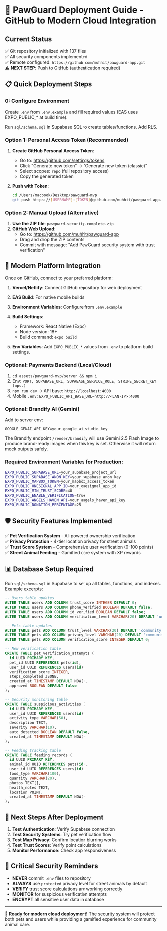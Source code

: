 # 🚀 PawGuard Deployment Guide - GitHub to Modern Cloud Integration

## Current Status
✅ Git repository initialized with 137 files  
✅ All security components implemented  
✅ Remote configured: `https://github.com/muhhit/pawguard-app.git`  
⚠️ **NEXT STEP**: Push to GitHub (authentication required)

## 📋 Quick Deployment Steps

### 0: Configure Environment

Create `.env` from `.env.example` and fill required values (EAS uses EXPO_PUBLIC_* at build time).

Run `sql/schema.sql` in Supabase SQL to create tables/functions. Add RLS.

### Option 1: Personal Access Token (Recommended)

1. **Create GitHub Personal Access Token**:
   - Go to: https://github.com/settings/tokens
   - Click "Generate new token" → "Generate new token (classic)"
   - Select scopes: `repo` (full repository access)
   - Copy the generated token

2. **Push with Token**:
   ```bash
   cd /Users/macbook/Desktop/pawguard-mvp
   git push https://[USERNAME]:[TOKEN]@github.com/muhhit/pawguard-app.git main
   ```

### Option 2: Manual Upload (Alternative)

1. **Use the ZIP file**: `pawguard-security-complete.zip`
2. **GitHub Web Upload**:
   - Go to: https://github.com/muhhit/pawguard-app
   - Drag and drop the ZIP contents
   - Commit with message: "Add PawGuard security system with trust verification"

## 🔧 Modern Platform Integration

Once on GitHub, connect to your preferred platform:

1. **Vercel/Netlify**: Connect GitHub repository for web deployment
2. **EAS Build**: For native mobile builds
3. **Environment Variables**: Configure from `.env.example`
4. **Build Settings**: 
   - Framework: React Native (Expo)
   - Node version: 18+
   - Build command: `expo build`

5. **Env Variables**: Add `EXPO_PUBLIC_*` values from `.env` to platform build settings.

### Optional: Payments Backend (Local/Cloud)

1. `cd assets/pawguard-mvp/server && npm i`
2. Env: `PORT, SUPABASE_URL, SUPABASE_SERVICE_ROLE, STRIPE_SECRET_KEY (ops.)`
3. `npm run dev` → API base: `http://localhost:4000`
4. Mobile `.env`: `EXPO_PUBLIC_API_BASE_URL=http://<LAN-IP>:4000`

### Optional: Brandify AI (Gemini)

Add to server env:

```
GOOGLE_GENAI_API_KEY=your_google_ai_studio_key
```

The Brandify endpoint `/render/brandify` will use Gemini 2.5 Flash Image to produce brand-ready images when this key is set. Otherwise it will return mock outputs safely.

### Required Environment Variables for Production:
```bash
EXPO_PUBLIC_SUPABASE_URL=your_supabase_project_url
EXPO_PUBLIC_SUPABASE_ANON_KEY=your_supabase_anon_key
EXPO_PUBLIC_MAPBOX_TOKEN=your_mapbox_access_token
EXPO_PUBLIC_ONESIGNAL_APP_ID=your_onesignal_app_id
EXPO_PUBLIC_MIN_TRUST_SCORE=40
EXPO_PUBLIC_ENABLE_VERIFICATION=true
EXPO_PUBLIC_ANGELS_HAVEN_API=your_angels_haven_api_key
EXPO_PUBLIC_DONATION_PERCENTAGE=25
```

## 🛡️ Security Features Implemented

✅ **Pet Verification System** - AI-powered ownership verification  
✅ **Privacy Protection** - 4-tier location privacy for street animals  
✅ **Trust Score System** - Comprehensive user verification (0-100 points)  
✅ **Street Animal Feeding** - Gamified care system with XP rewards  

## 📊 Database Setup Required

Run `sql/schema.sql` in Supabase to set up all tables, functions, and indexes. Example excerpts:

```sql
-- Users table updates
ALTER TABLE users ADD COLUMN trust_score INTEGER DEFAULT 0;
ALTER TABLE users ADD COLUMN phone_verified BOOLEAN DEFAULT false;
ALTER TABLE users ADD COLUMN id_verified BOOLEAN DEFAULT false;
ALTER TABLE users ADD COLUMN verification_level VARCHAR(20) DEFAULT 'unverified';

-- Pets table updates  
ALTER TABLE pets ADD COLUMN trust_level VARCHAR(20) DEFAULT 'community';
ALTER TABLE pets ADD COLUMN privacy_level VARCHAR(20) DEFAULT 'community';
ALTER TABLE pets ADD COLUMN verification_score INTEGER DEFAULT 0;

-- New verification table
CREATE TABLE pet_verification_attempts (
  id UUID PRIMARY KEY,
  pet_id UUID REFERENCES pets(id),
  user_id UUID REFERENCES users(id),
  verification_score INTEGER,
  steps_completed JSONB,
  created_at TIMESTAMP DEFAULT NOW(),
  approved BOOLEAN DEFAULT false
);

-- Security monitoring table
CREATE TABLE suspicious_activities (
  id UUID PRIMARY KEY,
  user_id UUID REFERENCES users(id),
  activity_type VARCHAR(50),
  description TEXT,
  severity VARCHAR(10),
  auto_detected BOOLEAN DEFAULT false,
  created_at TIMESTAMP DEFAULT NOW()
);

-- Feeding tracking table
CREATE TABLE feeding_records (
  id UUID PRIMARY KEY,
  animal_id UUID REFERENCES pets(id),
  user_id UUID REFERENCES users(id),
  food_type VARCHAR(100),
  quantity VARCHAR(20),
  photos TEXT[],
  health_notes TEXT,
  location POINT,
  created_at TIMESTAMP DEFAULT NOW()
);
```

## 🎯 Next Steps After Deployment

1. **Test Authentication**: Verify Supabase connection
2. **Test Security Systems**: Try pet verification flow
3. **Test Map Privacy**: Confirm location blurring works
4. **Test Trust Scores**: Verify point calculations
5. **Monitor Performance**: Check app responsiveness

## 🚨 Critical Security Reminders

- **NEVER** commit `.env` files to repository
- **ALWAYS** use `protected` privacy level for street animals by default
- **VERIFY** trust score calculations are working correctly
- **MONITOR** for suspicious verification attempts
- **ENCRYPT** all sensitive user data in database

---

**🎉 Ready for modern cloud deployment!** The security system will protect both pets and users while providing a gamified experience for community animal care.